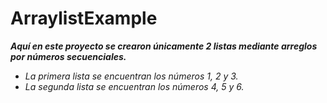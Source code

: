 # ArraylistExample

**_Aquí en este proyecto se crearon únicamente 2 listas mediante arreglos por números secuenciales._**

- _La primera lista se encuentran los números 1, 2 y 3._
- _La segunda lista se encuentran los números 4, 5 y 6._
